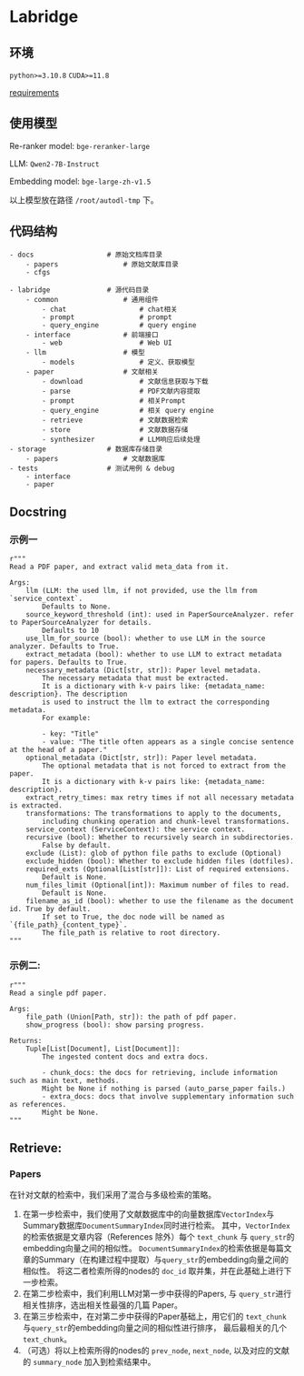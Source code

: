 # Labridge

## 环境
`python>=3.10.8`
`CUDA>=11.8`

[requirements](./requirements.txt)

## 使用模型
Re-ranker model:
`bge-reranker-large`

LLM:
`Qwen2-7B-Instruct`

Embedding model:
`bge-large-zh-v1.5`

以上模型放在路径 `/root/autodl-tmp` 下。


## 代码结构

```text
- docs                  # 原始文档库目录
    - papers                # 原始文献库目录
    - cfgs
    
- labridge              # 源代码目录
    - common                # 通用组件
        - chat                  # chat相关
        - prompt                # prompt
        - query_engine          # query engine
    - interface             # 前端接口
        - web                   # Web UI
    - llm                   # 模型
        - models                # 定义、获取模型
    - paper                 # 文献相关
        - download              # 文献信息获取与下载
        - parse                 # PDF文献内容提取
        - prompt                # 相关Prompt
        - query_engine          # 相关 query engine
        - retrieve              # 文献数据检索
        - store                 # 文献数据存储
        - synthesizer           # LLM响应后续处理
- storage               # 数据库存储目录
    - papers                # 文献数据库
- tests                 # 测试用例 & debug
    - interface
    - paper
```

## Docstring
### 示例一
```text
r"""
Read a PDF paper, and extract valid meta_data from it.

Args:
    llm (LLM: the used llm, if not provided, use the llm from `service_context`.
        Defaults to None.
    source_keyword_threshold (int): used in PaperSourceAnalyzer. refer to PaperSourceAnalyzer for details.
        Defaults to 10
    use_llm_for_source (bool): whether to use LLM in the source analyzer. Defaults to True.
    extract_metadata (bool): whether to use LLM to extract metadata for papers. Defaults to True.
    necessary_metadata (Dict[str, str]): Paper level metadata.
        The necessary metadata that must be extracted.
        It is a dictionary with k-v pairs like: {metadata_name: description}. The description
        is used to instruct the llm to extract the corresponding metadata.
        For example:

        - key: "Title"
        - value: "The title often appears as a single concise sentence at the head of a paper."
    optional_metadata (Dict[str, str]): Paper level metadata.
        The optional metadata that is not forced to extract from the paper.
        It is a dictionary with k-v pairs like: {metadata_name: description}.
    extract_retry_times: max retry times if not all necessary metadata is extracted.
    transformations: The transformations to apply to the documents,
        including chunking operation and chunk-level transformations.
    service_context (ServiceContext): the service context.
    recursive (bool): Whether to recursively search in subdirectories.
        False by default.
    exclude (List): glob of python file paths to exclude (Optional)
    exclude_hidden (bool): Whether to exclude hidden files (dotfiles).
    required_exts (Optional[List[str]]): List of required extensions.
        Default is None.
    num_files_limit (Optional[int]): Maximum number of files to read.
        Default is None.
    filename_as_id (bool): whether to use the filename as the document id. True by default.
        If set to True, the doc node will be named as `{file_path}_{content_type}`.
        The file_path is relative to root directory.
"""
```

### 示例二:
```text
r"""
Read a single pdf paper.

Args:
    file_path (Union[Path, str]): the path of pdf paper.
    show_progress (bool): show parsing progress.

Returns:
    Tuple[List[Document], List[Document]]:
        The ingested content docs and extra docs.

        - chunk_docs: the docs for retrieving, include information such as main text, methods.
        Might be None if nothing is parsed (auto_parse_paper fails.)
        - extra_docs: docs that involve supplementary information such as references.
        Might be None.
"""
```

## Retrieve:
### Papers
在针对文献的检索中，我们采用了混合与多级检索的策略。

1. 在第一步检索中，我们使用了文献数据库中的向量数据库`VectorIndex`与Summary数据库`DocumentSummaryIndex`同时进行检索。
其中，`VectorIndex`的检索依据是文章内容（References 除外）每个 `text_chunk` 与 `query_str`的embedding向量之间的相似性。
`DocumentSummaryIndex`的检索依据是每篇文章的Summary（在构建过程中提取）与`query_str`的embedding向量之间的相似性。 
将这二者检索所得的nodes的 `doc_id` 取并集，并在此基础上进行下一步检索。
2. 在第二步检索中，我们利用LLM对第一步中获得的Papers, 与 `query_str`进行相关性排序，选出相关性最强的几篇 Paper。
3. 在第三步检索中，在对第二步中获得的Paper基础上，用它们的 `text_chunk` 与`query_str`的embedding向量之间的相似性进行排序，
最后最相关的几个 `text_chunk`。
4. （可选）将以上检索所得的nodes的 `prev_node`, `next_node`, 以及对应的文献的 `summary_node` 加入到检索结果中。
       
